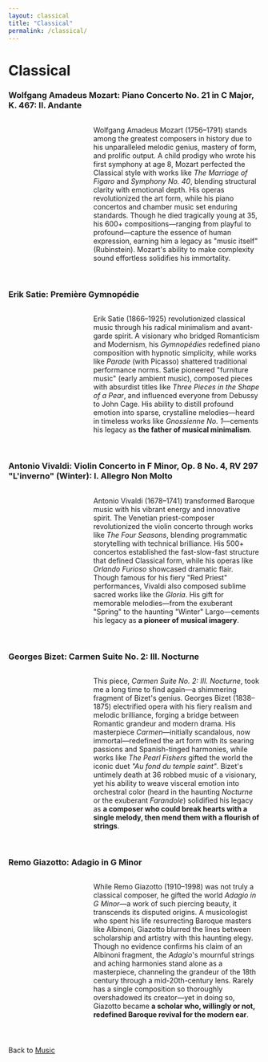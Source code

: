 ```yaml
---
layout: classical
title: "Classical"
permalink: /classical/
---
```


<style>
  /* Song section styling for responsive layout */
  .song-section {
    display: flex;
    align-items: flex-start;
    margin-bottom: 40px;
    gap: 20px;
  }

  .media-container {
    flex-shrink: 0;
  }

  .text-container {
    flex-grow: 1;
  }

  /* Responsive layout - stack on mobile */
  @media screen and (max-width: 768px) {
    .song-section {
      flex-direction: column;
      align-items: center;
    }

    .media-container {
      margin-bottom: 15px;
    }

    .text-container p {
      text-align: center;
    }
  }
</style>

<h1>Classical</h1>

<h3>Wolfgang Amadeus Mozart: Piano Concerto No. 21 in C Major, K. 467: II. Andante</h3>

<div class="song-section">
  <div class="media-container">
    <script src="https://fast.wistia.com/player.js" async></script>
    <script src="https://fast.wistia.com/embed/kj3p97uwee.js" async type="module"></script>
    <style>
      wistia-player[media-id='kj3p97uwee']:not(:defined) { 
        background: center / contain no-repeat url('https://fast.wistia.com/embed/medias/kj3p97uwee/swatch'); 
        display: block; 
        filter: blur(5px); 
      }
    </style>
    <wistia-player media-id="kj3p97uwee" aspect="1.0" style="width: 150px; height: 150px;"></wistia-player>
  </div>
  <div class="text-container">
    <p>
      Wolfgang Amadeus Mozart (1756–1791) stands among the greatest composers in history due to his unparalleled melodic genius, mastery of form, and prolific output. A child prodigy who wrote his first symphony at age 8, Mozart perfected the Classical style with works like <em>The Marriage of Figaro</em> and <em>Symphony No. 40</em>, blending structural clarity with emotional depth. His operas revolutionized the art form, while his piano concertos and chamber music set enduring standards. Though he died tragically young at 35, his 600+ compositions—ranging from playful to profound—capture the essence of human expression, earning him a legacy as "music itself" (Rubinstein). Mozart's ability to make complexity sound effortless solidifies his immortality.
    </p>
  </div>
</div>

<h3>Erik Satie: Première Gymnopédie</h3>

<div class="song-section">
  <div class="media-container">
    <script src="https://fast.wistia.com/player.js" async></script>
    <script src="https://fast.wistia.com/embed/ucwldwic66.js" async type="module"></script>
    <style>
      wistia-player[media-id='ucwldwic66']:not(:defined) { 
        background: center / contain no-repeat url('https://fast.wistia.com/embed/medias/ucwldwic66/swatch'); 
        display: block; 
        filter: blur(5px); 
      }
    </style>
    <wistia-player media-id="ucwldwic66" aspect="1.0" style="width: 150px; height: 150px;"></wistia-player>
  </div>
  <div class="text-container">
    <p>
      Erik Satie (1866–1925) revolutionized classical music through his radical minimalism and avant-garde spirit. 
      A visionary who bridged Romanticism and Modernism, his <i>Gymnopédies</i> redefined piano composition with 
      hypnotic simplicity, while works like <i>Parade</i> (with Picasso) shattered traditional performance norms. 
      Satie pioneered "furniture music" (early ambient music), composed pieces with absurdist titles like 
      <i>Three Pieces in the Shape of a Pear</i>, and influenced everyone from Debussy to John Cage. His ability 
      to distill profound emotion into sparse, crystalline melodies—heard in timeless works like 
      <i>Gnossienne No. 1</i>—cements his legacy as <strong>the father of musical minimalism</strong>.
    </p>
  </div>
</div>

<h3>Antonio Vivaldi: Violin Concerto in F Minor, Op. 8 No. 4, RV 297 "L'inverno" (Winter): I. Allegro Non Molto</h3>

<div class="song-section">
  <div class="media-container">
    <script src="https://fast.wistia.com/player.js" async></script>
    <script src="https://fast.wistia.com/embed/rwy0ubutro.js" async type="module"></script>
    <style>
      wistia-player[media-id='rwy0ubutro']:not(:defined) { 
        background: center / contain no-repeat url('https://fast.wistia.com/embed/medias/rwy0ubutro/swatch'); 
        display: block; 
        filter: blur(5px); 
      }
    </style>
    <wistia-player media-id="rwy0ubutro" aspect="1.0" style="width: 150px; height: 150px;"></wistia-player>
  </div>
  <div class="text-container">
    <p>
      Antonio Vivaldi (1678–1741) transformed Baroque music with his vibrant energy and innovative spirit. 
      The Venetian priest-composer revolutionized the violin concerto through works like <i>The Four Seasons</i>, 
      blending programmatic storytelling with technical brilliance. His 500+ concertos established the 
      fast-slow-fast structure that defined Classical form, while his operas like <i>Orlando Furioso</i> 
      showcased dramatic flair. Though famous for his fiery "Red Priest" performances, Vivaldi also 
      composed sublime sacred works like the <i>Gloria</i>. His gift for memorable melodies—from the 
      exuberant "Spring" to the haunting "Winter" Largo—cements his legacy as <strong>a pioneer of musical imagery</strong>.
    </p>
  </div>
</div>

<h3>Georges Bizet: Carmen Suite No. 2: III. Nocturne</h3>

<div class="song-section">
  <div class="media-container">
    <script src="https://fast.wistia.com/player.js" async></script>
    <script src="https://fast.wistia.com/embed/u6plzmfgp7.js" async type="module"></script>
    <style>
      wistia-player[media-id='u6plzmfgp7']:not(:defined) { 
        background: center / contain no-repeat url('https://fast.wistia.com/embed/medias/u6plzmfgp7/swatch'); 
        display: block; 
        filter: blur(5px); 
      }
    </style>
    <wistia-player media-id="u6plzmfgp7" aspect="1.0" style="width: 150px; height: 150px;"></wistia-player>
  </div>
  <div class="text-container">
    <p>  
      This piece, <i>Carmen Suite No. 2: III. Nocturne</i>, took me a long time to find again—a shimmering fragment of Bizet's genius. Georges Bizet (1838–1875) electrified opera with his fiery realism and melodic brilliance, forging a bridge between Romantic grandeur and modern drama. His masterpiece <i>Carmen</i>—initially scandalous, now immortal—redefined the art form with its searing passions and Spanish-tinged harmonies, while works like <i>The Pearl Fishers</i> gifted the world the iconic duet <i>"Au fond du temple saint"</i>. Bizet's untimely death at 36 robbed music of a visionary, yet his ability to weave visceral emotion into orchestral color (heard in the haunting <i>Nocturne</i> or the exuberant <i>Farandole</i>) solidified his legacy as <strong>a composer who could break hearts with a single melody, then mend them with a flourish of strings</strong>.  
    </p>
  </div>
</div>

<h3>Remo Giazotto: Adagio in G Minor</h3>

<div class="song-section">
  <div class="media-container">
    <script src="https://fast.wistia.com/player.js" async></script>
    <script src="https://fast.wistia.com/embed/ia5yil191v.js" async type="module"></script>
    <style>
      wistia-player[media-id='ia5yil191v']:not(:defined) { 
        background: center / contain no-repeat url('https://fast.wistia.com/embed/medias/ia5yil191v/swatch'); 
        display: block; 
        filter: blur(5px); 
      }
    </style>
    <wistia-player media-id="ia5yil191v" aspect="1.0" style="width: 150px; height: 150px;"></wistia-player>
  </div>
  <div class="text-container">
    <p>  
      While Remo Giazotto (1910–1998) was not truly a classical composer, he gifted the world <i>Adagio in G Minor</i>—a work of such piercing beauty, it transcends its disputed origins. A musicologist who spent his life resurrecting Baroque masters like Albinoni, Giazotto blurred the lines between scholarship and artistry with this haunting elegy. Though no evidence confirms his claim of an Albinoni fragment, the <i>Adagio</i>'s mournful strings and aching harmonies stand alone as a masterpiece, channeling the grandeur of the 18th century through a mid-20th-century lens. Rarely has a single composition so thoroughly overshadowed its creator—yet in doing so, Giazotto became <strong>a scholar who, willingly or not, redefined Baroque revival for the modern ear</strong>.  
    </p>
  </div>
</div>

Back to [Music](/music/)